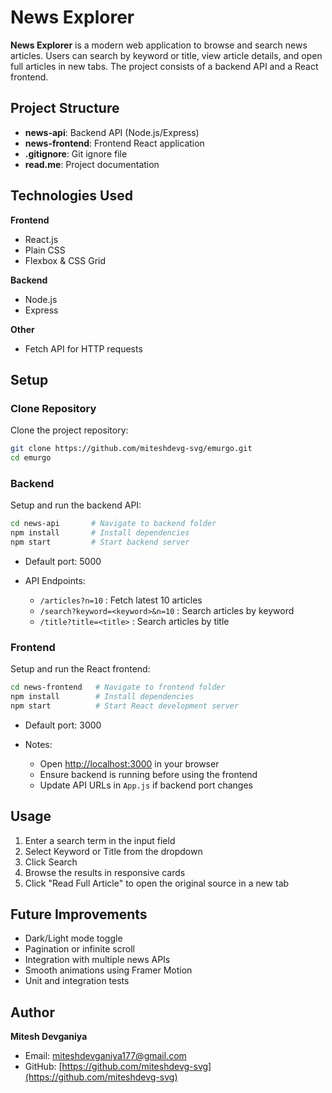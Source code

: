 # News Explorer

**News Explorer** is a modern web application to browse and search news articles. Users can search by keyword or title, view article details, and open full articles in new tabs. The project consists of a backend API and a React frontend.

## Project Structure

* **news-api**: Backend API (Node.js/Express)
* **news-frontend**: Frontend React application
* **.gitignore**: Git ignore file
* **read.me**: Project documentation

## Technologies Used

**Frontend**

* React.js
* Plain CSS
* Flexbox & CSS Grid

**Backend**

* Node.js
* Express

**Other**

* Fetch API for HTTP requests

## Setup

### Clone Repository

Clone the project repository:

```bash
git clone https://github.com/miteshdevg-svg/emurgo.git
cd emurgo
```

### Backend

Setup and run the backend API:

```bash
cd news-api       # Navigate to backend folder
npm install       # Install dependencies
npm start         # Start backend server
```

* Default port: 5000
* API Endpoints:

  * `/articles?n=10` : Fetch latest 10 articles
  * `/search?keyword=<keyword>&n=10` : Search articles by keyword
  * `/title?title=<title>` : Search articles by title

### Frontend

Setup and run the React frontend:

```bash
cd news-frontend   # Navigate to frontend folder
npm install        # Install dependencies
npm start          # Start React development server
```

* Default port: 3000
* Notes:

  * Open [http://localhost:3000](http://localhost:3000) in your browser
  * Ensure backend is running before using the frontend
  * Update API URLs in `App.js` if backend port changes

## Usage

1. Enter a search term in the input field
2. Select Keyword or Title from the dropdown
3. Click Search
4. Browse the results in responsive cards
5. Click "Read Full Article" to open the original source in a new tab

## Future Improvements

* Dark/Light mode toggle
* Pagination or infinite scroll
* Integration with multiple news APIs
* Smooth animations using Framer Motion
* Unit and integration tests

## Author

**Mitesh Devganiya**

* Email: [miteshdevganiya177@gmail.com](mailto:miteshdevganiya177@gmail.com)
* GitHub: [https://github.com/miteshdevg-svg](https://github.com/miteshdevg-svg)
